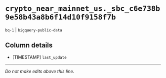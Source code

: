 # `crypto_near_mainnet_us._sbc_c6e738b9e58b43a8b6f14d10f9158f7b`
`bq-1` | `bigquery-public-data`

## Column details
* [TIMESTAMP] `last_update`

-------------------------------------------------------------------------------
*Do not make edits above this line.*
